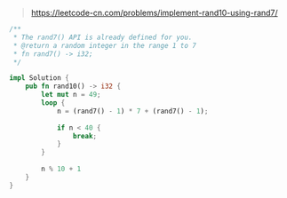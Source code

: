 > https://leetcode-cn.com/problems/implement-rand10-using-rand7/

``` rust
/** 
 * The rand7() API is already defined for you.
 * @return a random integer in the range 1 to 7
 * fn rand7() -> i32;
 */

impl Solution {
    pub fn rand10() -> i32 {
        let mut n = 49;
        loop {
            n = (rand7() - 1) * 7 + (rand7() - 1);
            
            if n < 40 {
                break;
            }
        }
        
        n % 10 + 1
    }
}
```
